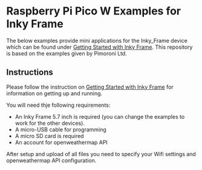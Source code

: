# Raspberry Pi Pico W Examples for Inky Frame

The below examples provide mini applications for the Inky_Frame device which can be found under [Getting Started with Inky Frame](https://learn.pimoroni.com/article/getting-started-with-inky-frame). This repository is based on the examples given by Pimoroni Ltd.

## Instructions

Please follow the instruction on [Getting Started with Inky Frame](https://learn.pimoroni.com/article/getting-started-with-inky-frame) for information on getting up and running. 

You will need thje following requirements:

* An Inky Frame 5.7 inch is required (you can change the examples to work for the other devices).
* A micro-USB cable for programming
* A micro SD card is required
* An account for openweathermap API

After setup and upload of all files you need to specify your Wifi settings and openweathermap API configuration.